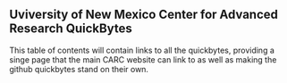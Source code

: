 ## Uviversity of New Mexico Center for Advanced Research QuickBytes

This table of contents will contain links to all the quickbytes, providing a singe page that the main CARC website can link to as well as making the github quickbytes stand on their own.
